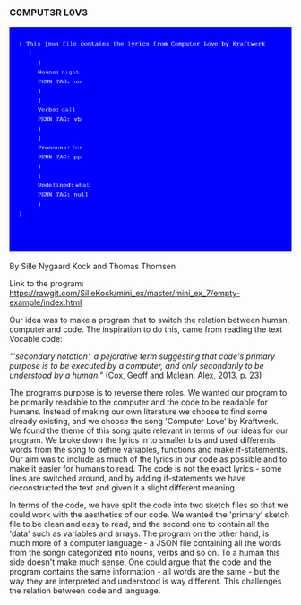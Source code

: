 ### C0MPUT3R L0V3 

![ScreenShot](Mini_ex7_scr.png)

By Sille Nygaard Kock and Thomas Thomsen

Link to the program: https://rawgit.com/SilleKock/mini_ex/master/mini_ex_7/empty-example/index.html

Our idea was to make a program that to switch the relation between human, computer and code. The inspiration to do this, came from reading the text Vocable code:

*"'secondary notation', a pejorative term suggesting that code's primary purpose is to be executed by a computer, and only secondarily to be understood by a human."* (Cox, Geoff and Mclean, Alex, 2013, p. 23) 

The programs purpose is to reverse there roles. We wanted our program to be primarily readable to the computer and the code to be readable for humans. Instead of making our own literature we choose to find some already existing, and we choose the song 'Computer Love' by Kraftwerk. We found the theme of this song quite relevant in terms of our ideas for our program. We broke down the lyrics in to smaller bits and used differents words from the song to define variables, functions and make if-statements. Our aim was to include as much of the lyrics in our code as possible and to make it easier for humans to read. The code is not the exact lyrics - some lines are switched around, and by adding if-statements we have deconstructed the text and given it a slight different meaning. 

In terms of the code, we have split the code into two sketch files so that we could work with the aesthetics of our code. We wanted the 'primary' sketch file to be clean and easy to read, and the second one to contain all the 'data' such as variables and arrays. The program on the other hand, is much more of a computer language - a JSON file containing all the words from the songn categorized into nouns, verbs and so on. To a human this side doesn't make much sense. One could argue that the code and the program contains the same information - all words are the same - but the way they are interpreted and understood is way different. This challenges the relation between code and language.  



